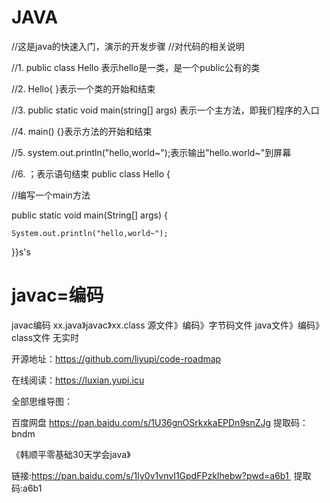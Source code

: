 # JAVA

//这是java的快速入门，演示的开发步骤 //对代码的相关说明 

//1. public class Hello 表示hello是一类，是一个public公有的类

 //2. Hello{ }表示一个类的开始和结束 

//3. public static void main(string[] args) 表示一个主方法，即我们程序的入口 

//4. main() {}表示方法的开始和结束 

//5. system.out.println("hello,world~");表示输出"hello.world~"到屏幕 

//6. ；表示语句结束 public class Hello {

//编写一个main方法

public static void main(String[] args) {

    System.out.println("hello,world~");
    
}}s's

# javac=编码

javac编码
xx.java》javac》xx.class
源文件》编码》字节码文件
java文件》编码》class文件
无实时

开源地址：https://github.com/liyupi/code-roadmap

在线阅读：https://luxian.yupi.icu

全部思维导图：

百度网盘 https://pan.baidu.com/s/1U36gnOSrkxkaEPDn9snZJg 提取码：bndm


《韩顺平零基础30天学会java》 

链接:https://pan.baidu.com/s/1Iy0v1vnvI1GpdFPzkIhebw?pwd=a6b1 
提取码:a6b1
